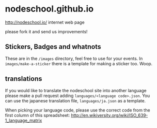 nodeschool.github.io
====================

http://nodeschool.io/ internet web page

please fork it and send us improvements!

## Stickers, Badges and whatnots

These are in the `/images` directory, feel free to use for your events. In `images/make-a-sticker` there is a template for making a sticker too. Woop.

## translations

If you would like to translate the nodeschool site into another language please make a pull request adding `languages/<language code>.json`. You can use the japanese translation file, `languages/ja.json` as a template.

When picking your language code, please use the correct code from the first column of this spreadsheet: http://en.wikiversity.org/wiki/ISO_639-1_language_matrix
